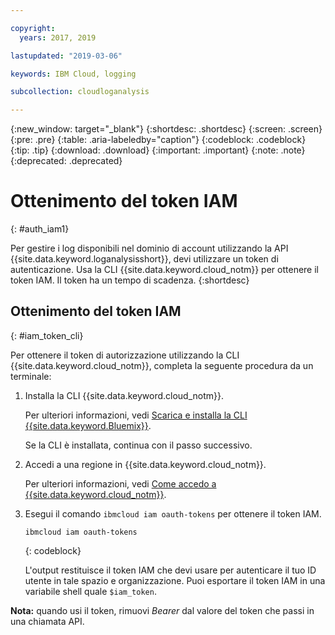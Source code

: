 ```yaml
---

copyright:
  years: 2017, 2019

lastupdated: "2019-03-06"

keywords: IBM Cloud, logging

subcollection: cloudloganalysis

---
```


{:new_window: target="_blank"}
{:shortdesc: .shortdesc}
{:screen: .screen}
{:pre: .pre}
{:table: .aria-labeledby="caption"}
{:codeblock: .codeblock}
{:tip: .tip}
{:download: .download}
{:important: .important}
{:note: .note}
{:deprecated: .deprecated}


# Ottenimento del token IAM
{: #auth_iam1}

Per gestire i log disponibili nel dominio di account utilizzando la API {{site.data.keyword.loganalysisshort}}, devi utilizzare un token di autenticazione. Usa la CLI {{site.data.keyword.cloud_notm}} per ottenere il token IAM. Il token ha un tempo di scadenza. 
{:shortdesc}


## Ottenimento del token IAM
{: #iam_token_cli}

Per ottenere il token di autorizzazione utilizzando la CLI {{site.data.keyword.cloud_notm}}, completa la seguente procedura da un terminale:

1. Installa la CLI {{site.data.keyword.cloud_notm}}.

   Per ulteriori informazioni, vedi [Scarica e installa la CLI {{site.data.keyword.Bluemix}}](/docs/cli?topic=cloud-cli-ibmcloud-cli#overview).
   
   Se la CLI è installata, continua con il passo successivo.
    
2. Accedi a una regione in {{site.data.keyword.cloud_notm}}. 

    Per ulteriori informazioni, vedi [Come accedo a {{site.data.keyword.cloud_notm}}](/docs/services/CloudLogAnalysis/qa?topic=cloudloganalysis-cli_qa#login).
	
3. Esegui il comando `ibmcloud iam oauth-tokens` per ottenere il token IAM.

    ```
	ibmcloud iam oauth-tokens
	```
	{: codeblock}
	
	L'output restituisce il token IAM che devi usare per autenticare il tuo ID utente in tale spazio e organizzazione. Puoi esportare il token IAM in una variabile shell quale `$iam_token`.



**Nota:** quando usi il token, rimuovi *Bearer* dal valore del token che passi in una chiamata API.

